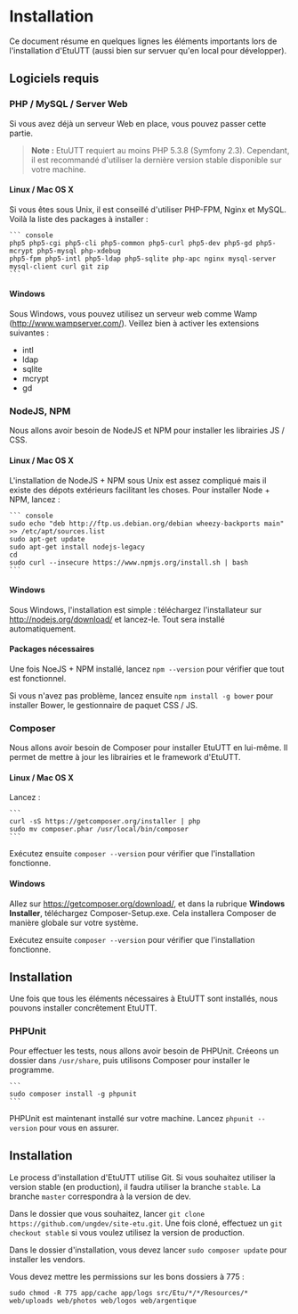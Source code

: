 Installation
============

Ce document résume en quelques lignes les éléments importants lors de l'installation d'EtuUTT
(aussi bien sur servuer qu'en local pour développer).


Logiciels requis
----------------

### PHP / MySQL / Server Web

Si vous avez déjà un serveur Web en place, vous pouvez passer cette partie.

> **Note :** EtuUTT requiert au moins PHP 5.3.8 (Symfony 2.3). Cependant, il est recommandé d'utiliser la
> dernière version stable disponible sur votre machine.

#### Linux / Mac OS X

Si vous êtes sous Unix, il est conseillé d'utiliser PHP-FPM, Nginx et MySQL.
Voilà la liste des packages à installer :

    ``` console
    php5 php5-cgi php5-cli php5-common php5-curl php5-dev php5-gd php5-mcrypt php5-mysql php-xdebug
    php5-fpm php5-intl php5-ldap php5-sqlite php-apc nginx mysql-server mysql-client curl git zip
    ```

#### Windows

Sous Windows, vous pouvez utilisez un serveur web comme Wamp (http://www.wampserver.com/).
Veillez bien à activer les extensions suivantes :

- intl
- ldap
- sqlite
- mcrypt
- gd



### NodeJS, NPM

Nous allons avoir besoin de NodeJS et NPM pour installer les librairies JS / CSS.

#### Linux / Mac OS X

L'installation de NodeJS + NPM sous Unix est assez compliqué mais il existe des
dépots extérieurs facilitant les choses. Pour installer Node + NPM, lancez :

    ``` console
    sudo echo "deb http://ftp.us.debian.org/debian wheezy-backports main" >> /etc/apt/sources.list
    sudo apt-get update
    sudo apt-get install nodejs-legacy
    cd
    sudo curl --insecure https://www.npmjs.org/install.sh | bash
    ```

#### Windows

Sous Windows, l'installation est simple : téléchargez l'installateur sur
http://nodejs.org/download/ et lancez-le. Tout sera installé automatiquement.

#### Packages nécessaires

Une fois NoeJS + NPM installé, lancez `npm --version` pour vérifier que tout est
fonctionnel.

Si vous n'avez pas problème, lancez ensuite `npm install -g bower`
pour installer Bower, le gestionnaire de paquet CSS / JS.



### Composer

Nous allons avoir besoin de Composer pour installer EtuUTT en lui-même.
Il permet de mettre à jour les librairies et le framework d'EtuUTT.

#### Linux / Mac OS X

Lancez :

    ```
    curl -sS https://getcomposer.org/installer | php
    sudo mv composer.phar /usr/local/bin/composer
    ```

Exécutez ensuite `composer --version` pour vérifier que l'installation fonctionne.

#### Windows

Allez sur https://getcomposer.org/download/, et dans la rubrique **Windows Installer**,
téléchargez Composer-Setup.exe. Cela installera Composer de manière globale sur votre
système.

Exécutez ensuite `composer --version` pour vérifier que l'installation fonctionne.


Installation
------------

Une fois que tous les éléments nécessaires à EtuUTT sont installés, nous pouvons installer
concrêtement EtuUTT.












### PHPUnit

Pour effectuer les tests, nous allons avoir besoin de PHPUnit. Créeons un dossier dans `/usr/share`, puis utilisons
Composer pour installer le programme.

    ```
    sudo composer install -g phpunit
    ```

PHPUnit est maintenant installé sur votre machine. Lancez `phpunit --version` pour vous en assurer.

## Installation

Le process d'installation d'EtuUTT utilise Git. Si vous souhaitez utiliser la version stable (en production), il faudra
utiliser la branche `stable`. La branche `master` correspondra à la version de dev.

Dans le dossier que vous souhaitez, lancer `git clone https://github.com/ungdev/site-etu.git`.
Une fois cloné, effectuez un `git checkout stable` si vous voulez utilisez la version de production.

Dans le dossier d'installation, vous devez lancer `sudo composer update` pour installer les vendors.

Vous devez mettre les permissions sur les bons dossiers à 775 :

`sudo chmod -R 775 app/cache app/logs src/Etu/*/*/Resources/* web/uploads web/photos web/logos web/argentique`
